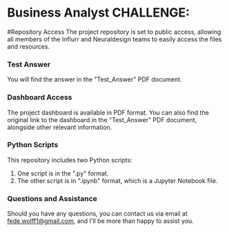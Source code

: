 # Business Analyst CHALLENGE:
#Repository Access
The project repository is set to public access, allowing all members of the Influrr and Neuraldesign teams to easily access the files and resources.

### Test Answer
You will find the answer in the "Test_Answer" PDF document.

### Dashboard Access
The project dashboard is available in PDF format.
You can also find the original link to the dashboard in the "Test_Answer" PDF document, alongside other relevant information.

### Python Scripts
This repository includes two Python scripts:
1. One script is in the ".py" format.
2. The other script is in ".ipynb" format, which is a Jupyter Notebook file.

### Questions and Assistance
Should you have any questions, you can contact us via email at fede.wolff1@gmail.com, and I'll be more than happy to assist you.
